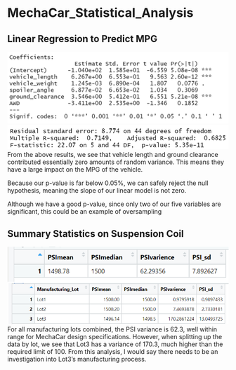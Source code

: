 # MechaCar_Statistical_Analysis
## Linear Regression to Predict MPG
![alt text](https://github.com/specialcanadian/MechaCar_Statistical_Analysis/blob/main/Images/Lin_Reg_Results.png?raw=true)
![alt text](https://github.com/specialcanadian/MechaCar_Statistical_Analysis/blob/main/Images/P_value.png?raw=true)
From the above results, we see that vehicle length and ground clearance contributed essentially zero amounts of random variance. This means they have a large impact on the MPG of the vehicle. 

Because our p-value is far below 0.05%, we can safely reject the null hypothesis, meaning the slope of our linear model is not zero. 

Although we have a good p-value, since only two of our five variables are significant, this could be an example of oversampling

## Summary Statistics on Suspension Coil
![alt text](https://github.com/specialcanadian/MechaCar_Statistical_Analysis/blob/main/Images/Total_PSI_Summary.png?raw=true)
![alt text](https://github.com/specialcanadian/MechaCar_Statistical_Analysis/blob/main/Images/PSI_Summ_By_Lot.png?raw=true)
For all manufacturing lots combined, the PSI variance is 62.3, well within range for MechaCar design specifications. 
However, when splitting up the data by lot, we see that Lot3 has a variance of 170.3, much higher than the required limit of 100. 
From this analysis, I would say there needs to be an investigation into Lot3’s manufacturing process. 
